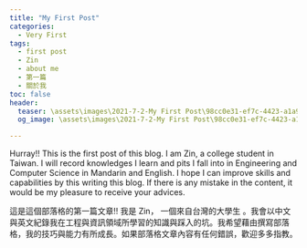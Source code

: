 ```yaml
---
title: "My First Post"
categories:
  - Very First
tags:
  - first post
  - Zin
  - about me
  - 第一篇
  - 關於我
toc: false
header: 
  teaser: \assets\images\2021-7-2-My First Post\98cc0e31-ef7c-4423-a1a9-a61db9db8172.sized-1000x1000.jpg
  og_image: \assets\images\2021-7-2-My First Post\98cc0e31-ef7c-4423-a1a9-a61db9db8172.sized-1000x1000.jpg

---
```




Hurray!! This is the first post of this blog. I am Zin, a college student in Taiwan. I will record knowledges I learn and pits I fall into in Engineering and Computer Science in Mandarin and English. I hope I can improve skills and capabilities by this writing this blog. If there is any mistake in the content, it would be my pleasure to receive your advices.



這是這個部落格的第一篇文章!! 我是 Zin， 一個來自台灣的大學生 。我會以中文與英文紀錄我在工程與資訊領域所學習的知識與踩入的坑。我希望藉由撰寫部落格，我的技巧與能力有所成長。如果部落格文章內容有任何錯誤，歡迎多多指教。